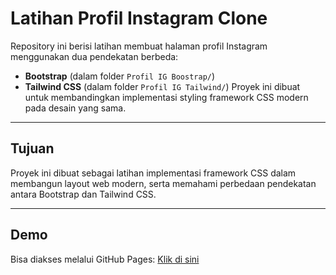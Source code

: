 # **Latihan Profil Instagram Clone**
Repository ini berisi latihan membuat halaman profil Instagram menggunakan dua pendekatan berbeda:
- **Bootstrap** (dalam folder `Profil IG Boostrap/`)
- **Tailwind CSS** (dalam folder `Profil IG Tailwind/`)
Proyek ini dibuat untuk membandingkan implementasi styling framework CSS modern pada desain yang sama.

---

## **Tujuan**
Proyek ini dibuat sebagai latihan implementasi framework CSS dalam membangun layout web modern, serta memahami perbedaan pendekatan antara Bootstrap dan Tailwind CSS.

---

## **Demo**
Bisa diakses melalui GitHub Pages: [Klik di sini](https://dzilalwr1.github.io/Latihan_Profil_IG/)
